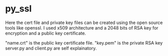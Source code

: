 # py_ssl


Here the cert file and private key files can be created using the open source tools like openssl. I used x509 architecture and a 2048 bits of RSA key for encryption and a public key certificate.

"name.crt" is the public key certificate file.
"key.pem" is the private RSA key 
server.py and client.py are self explainatory.
